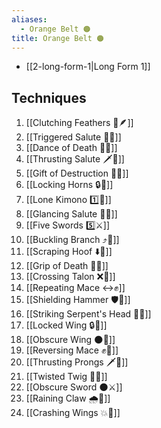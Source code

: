 ```yaml
---
aliases:
  - Orange Belt 🟠
title: Orange Belt 🟠
---
```

- [[2-long-form-1|Long Form 1]]
## Techniques

1. [[Clutching Feathers 👐🪶]]
2. [[Triggered Salute 🔫🫡]]
3. [[Dance of Death 💃💀]]
4. [[Thrusting Salute 🗡️🫡]]
5. [[Gift of Destruction 🎁💥]]
6. [[Locking Horns 🔒🦌]]
7. [[Lone Kimono 1️⃣👘]]
8. [[Glancing Salute 👀🫡]]
9. [[Five Swords 5️⃣⚔️]]
10. [[Buckling Branch ⤴️🌳]]
11. [[Scraping Hoof ⬇️🐎]]
12. [[Grip of Death 🧤💀]]
13. [[Crossing Talon ❌🦅]]
14. [[Repeating Mace ↔️✊]]
15. [[Shielding Hammer 🛡️🔨]]
16. [[Striking Serpent's Head 🎳🐍]]
17. [[Locked Wing 🔒🪽]]
18. [[Obscure Wing 🌑🪽]]
19. [[Reversing Mace ✊🔄]]
20. [[Thrusting Prongs 🗡️🍴]]
21. [[Twisted Twig 🔀🌿]]
22. [[Obscure Sword 🌑⚔️]]
23. [[Raining Claw 🌧️🐯]]
24. [[Crashing Wings 💥🪽]]
